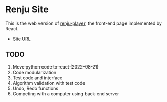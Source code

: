 # Renju Site

This is the web version of [renju-player](https://github.com/Sinclairr08/renju-player), the front-end page implemented by React.

- [Site URL](https://sinclairr08.github.io/renju-site)

## TODO

1. ~~Move python code to react (2022-08-21)~~
2. Code modularization
3. Test code and interface
4. Algorithm validation with test code
5. Undo, Redo functions
6. Competing with a computer using back-end server
